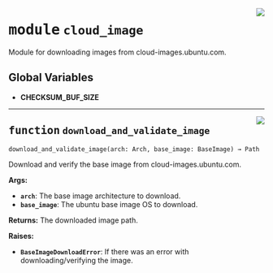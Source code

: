 <!-- markdownlint-disable -->

<a href="../src/github_runner_image_builder/cloud_image.py#L0"><img align="right" style="float:right;" src="https://img.shields.io/badge/-source-cccccc?style=flat-square"></a>

# <kbd>module</kbd> `cloud_image`
Module for downloading images from cloud-images.ubuntu.com. 

**Global Variables**
---------------
- **CHECKSUM_BUF_SIZE**

---

<a href="../src/github_runner_image_builder/cloud_image.py#L27"><img align="right" style="float:right;" src="https://img.shields.io/badge/-source-cccccc?style=flat-square"></a>

## <kbd>function</kbd> `download_and_validate_image`

```python
download_and_validate_image(arch: Arch, base_image: BaseImage) → Path
```

Download and verify the base image from cloud-images.ubuntu.com. 



**Args:**
 
 - <b>`arch`</b>:  The base image architecture to download. 
 - <b>`base_image`</b>:  The ubuntu base image OS to download. 



**Returns:**
 The downloaded image path. 



**Raises:**
 
 - <b>`BaseImageDownloadError`</b>:  If there was an error with downloading/verifying the image. 


